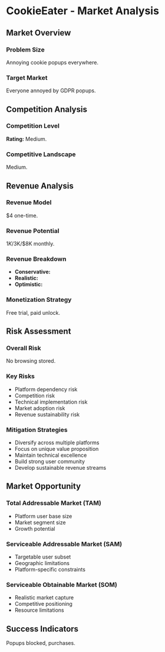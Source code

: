 # CookieEater - Market Analysis

## Market Overview

### Problem Size
Annoying cookie popups everywhere.

### Target Market
Everyone annoyed by GDPR popups.

## Competition Analysis

### Competition Level
**Rating:** Medium.

### Competitive Landscape
Medium.

## Revenue Analysis

### Revenue Model
$4 one-time.

### Revenue Potential
$1K/$3K/$8K monthly.

### Revenue Breakdown
- **Conservative:** 
- **Realistic:** 
- **Optimistic:** 

### Monetization Strategy
Free trial, paid unlock.

## Risk Assessment

### Overall Risk
No browsing stored.

### Key Risks
- Platform dependency risk
- Competition risk
- Technical implementation risk
- Market adoption risk
- Revenue sustainability risk

### Mitigation Strategies
- Diversify across multiple platforms
- Focus on unique value proposition
- Maintain technical excellence
- Build strong user community
- Develop sustainable revenue streams

## Market Opportunity

### Total Addressable Market (TAM)
- Platform user base size
- Market segment size
- Growth potential

### Serviceable Addressable Market (SAM)
- Targetable user subset
- Geographic limitations
- Platform-specific constraints

### Serviceable Obtainable Market (SOM)
- Realistic market capture
- Competitive positioning
- Resource limitations

## Success Indicators
Popups blocked, purchases.
